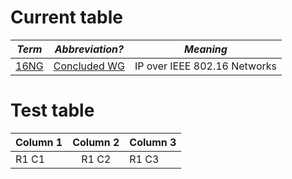# Current table

| *Term* | *Abbreviation?* | *Meaning* |
| - |:-:| - |
| [16NG ](http://datatracker.ietf.org/doc/search/?name=16NG&rfcs=on&activedrafts=on&olddrafts=on&sort=) | [Concluded WG ](http://datatracker.ietf.org/wg/16NG/charter/) | IP over IEEE 802.16 Networks |

# Test table

| Column 1 | Column 2 | Column 3 |
| -------- | :------: | -------- |
| R1 C1 | R1 C2 | R1 C3 |